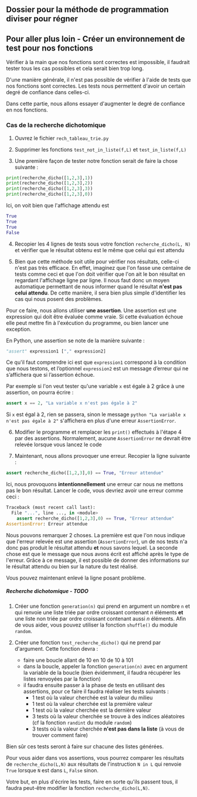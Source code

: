 ## Dossier pour la méthode de programmation diviser pour régner



## Pour aller plus loin - Créer un environnement de test pour nos fonctions

Vérifier à la main que nos fonctions sont correctes est impossible, il faudrait tester tous les cas possibles et cela serait bien trop long.

D'une manière générale, il n'est pas possible de vérifier à l'aide de tests que nos fonctions sont correctes. Les tests nous permettent d'avoir un certain degré de confiance dans celles-ci.

Dans cette partie, nous allons essayer d'augmenter le degré de confiance en nos fonctions.


### Cas de la recherche dichotomique


1. Ouvrez le fichier ```rech_tableau_trie.py```

2. Supprimer les fonctions ```test_not_in_liste(f,L)``` et ```test_in_liste(f,L)```

3. Une première façon de tester notre fonction serait de faire la chose suivante :

```python
print(recherche_dicho([1,2,3],1))
print(recherche_dicho([1,2,3],2))
print(recherche_dicho([1,2,3],3))
print(recherche_dicho([1,2,3],0))
```

Ici, on voit bien que l'affichage attendu est

```python
True
True
True
False
```

4. Recopier les 4 lignes de tests sous votre fonction ```recherche_dicho(L, N)``` et vérifier que le résultat obtenu est le même que celui qui est attendu

5. Bien que cette méthode soit utile pour vérifier nos résultats, celle-ci n'est pas très efficace. En effet, imaginez que l'on fasse une centaine de tests comme ceci et que l'on doit vérifier que l'on ait le bon résultat en regardant l'affichage ligne par ligne. Il nous faut donc un moyen automatique permettant de nous informer quand le résultat **n'est pas celui attendu**. De cette manière, il sera bien plus simple d'identifier les cas qui nous posent des problèmes.

Pour ce faire, nous allons utiliser **une assertion**. Une assertion est une expression qui doit être évaluée comme vraie. Si cette évaluation échoue elle peut mettre fin à l'exécution du programme, ou bien lancer une exception.

En Python, une assertion se note de la manière suivante :

```python
"assert" expression1 ["," expression2]
```

Ce qu'il faut comprendre ici est que ```expression1``` correspond à la condition que nous testons, et l’optionnel ```expression2``` est un message d’erreur qui ne s’affichera que si l’assertion échoue.

Par exemple si l'on veut tester qu'une variable ```x``` est égale à 2 grâce à une assertion, on pourra écrire :

```python
assert x == 2, "La variable x n'est pas égale à 2"
```

Si ```x``` est égal à 2, rien se passera, sinon le message ```python "La variable x n'est pas égale à 2"``` s'affichera en plus d'une erreur ```AssertionError```.

6. Modifier le programme et remplacer les ```print()``` effectués à l'étape 4 par des assertions. Normalement, aucune ```AssertionError``` ne devrait être relevée lorsque vous lancez le code

7. Maintenant, nous allons provoquer une erreur. Recopier la ligne suivante :

```python
assert recherche_dicho([1,2,3],0) == True, "Erreur attendue"
```

Ici, nous provoquons **intentionnellement** une erreur car nous ne mettons pas le bon résultat. Lancer le code, vous devriez avoir une erreur comme ceci :

```python
Traceback (most recent call last):
  File "...", line ..., in <module>
    assert recherche_dicho([1,2,3],0) == True, "Erreur attendue"
AssertionError: Erreur attendue
```

Nous pouvons remarquer 2 choses. La première est que l'on nous indique que l'erreur relevée est une assertion (```AssertionError```), un de nos tests n'a donc pas produit le résultat attendu **et** nous savons lequel. La seconde chose est que le message que nous avons écrit est affiché après le type de l'erreur. Grâce à ce message, il est possible de donner des informations sur le résultat attendu ou bien sur la nature du test réalisé.

Vous pouvez maintenant enlevé la ligne posant problème.


##### Recherche dichotomique - TODO

1. Créer une fonction ```generation(n)``` qui prend en argument un nombre ```n``` et qui renvoie une liste triée par ordre croissant contenant *n* éléments **et** une liste non triée par ordre croissant contenant aussi *n* éléments. Afin de vous aider, vous pouvez utiliser la fonction ```shuffle()``` du module ```random```.

2. Créer une fonction ```test_recherche_dicho()``` qui ne prend par d'argument. Cette fonction devra :
    
    - faire une boucle allant de 10 en 10 de 10 à 101
    - dans la boucle, appeler la fonction ```generation(n)``` avec en argument la variable de la boucle (bien évidemment, il faudra récupérer les listes renvoyées par la fonction)
    - il faudra ensuite passer à la phase de tests en utilisant des assertions, pour ce faire il faudra réaliser les tests suivants :
        - 1 test où la valeur cherchée est la valeur du milieu
        - 1 test où la valeur cherchée est la première valeur
        - 1 test où la valeur cherchée est la dernière valeur
        - 3 tests où la valeur cherchée se trouve à des indices aléatoires (cf la fonction ```randint``` du module ```random```)
        - 3 tests où la valeur cherchée **n'est pas dans la liste** (à vous de trouver comment faire)

Bien sûr ces tests seront à faire sur chacune des listes générées.

Pour vous aider dans vos assertions, vous pourrez comparer les résultats de ```recherche_dicho(L,N)``` aux résultats de l'instruction ```N in L``` qui renvoie ```True``` lorsque ```N``` est dans ```L```, ```False``` sinon.

Votre but, en plus d'écrire les tests, faire en sorte qu'ils passent tous, il faudra peut-être modifier la fonction ```recherche_dicho(L,N)```.
